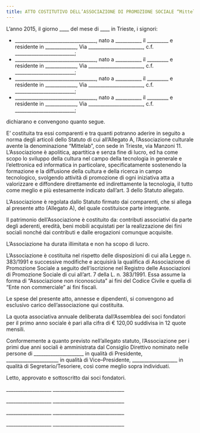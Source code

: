 ```yaml
---
title: ATTO COSTITUTIVO DELL’ASSOCIAZIONE DI PROMOZIONE SOCIALE “Mittelab”
---
```



L’anno 2015, il giorno \_\_\_\_ del mese di \_\_\_\_ in Trieste, i
signori:

-   \_\_\_\_\_\_\_\_\_\_\_\_\_\_\_\_\_\_\_\_\_\_\_\_\_\_\_\_\_\_\_\_\_\_,
    nato a \_\_\_\_\_\_\_\_\_\_\_ il \_\_\_\_\_\_\_\_\_ e residente in
    \_\_\_\_\_\_\_\_\_\_\_\_\_, Via
    \_\_\_\_\_\_\_\_\_\_\_\_\_\_\_\_\_\_\_\_\_\_\_, c.f.
    \_\_\_\_\_\_\_\_\_\_\_\_\_\_\_\_\_\_\_\_\_\_\_\_\_;
-   \_\_\_\_\_\_\_\_\_\_\_\_\_\_\_\_\_\_\_\_\_\_\_\_\_\_\_\_\_\_\_\_\_\_,
    nato a \_\_\_\_\_\_\_\_\_\_\_ il \_\_\_\_\_\_\_\_\_ e residente in
    \_\_\_\_\_\_\_\_\_\_\_\_\_, Via
    \_\_\_\_\_\_\_\_\_\_\_\_\_\_\_\_\_\_\_\_\_\_\_, c.f.
    \_\_\_\_\_\_\_\_\_\_\_\_\_\_\_\_\_\_\_\_\_\_\_\_\_;
-   \_\_\_\_\_\_\_\_\_\_\_\_\_\_\_\_\_\_\_\_\_\_\_\_\_\_\_\_\_\_\_\_\_\_,
    nato a \_\_\_\_\_\_\_\_\_\_\_ il \_\_\_\_\_\_\_\_\_ e residente in
    \_\_\_\_\_\_\_\_\_\_\_\_\_, Via
    \_\_\_\_\_\_\_\_\_\_\_\_\_\_\_\_\_\_\_\_\_\_\_, c.f.
    \_\_\_\_\_\_\_\_\_\_\_\_\_\_\_\_\_\_\_\_\_\_\_\_\_;
-   \_\_\_\_\_\_\_\_\_\_\_\_\_\_\_\_\_\_\_\_\_\_\_\_\_\_\_\_\_\_\_\_\_\_,
    nato a \_\_\_\_\_\_\_\_\_\_\_ il \_\_\_\_\_\_\_\_\_ e residente in
    \_\_\_\_\_\_\_\_\_\_\_\_\_, Via
    \_\_\_\_\_\_\_\_\_\_\_\_\_\_\_\_\_\_\_\_\_\_\_, c.f.
    \_\_\_\_\_\_\_\_\_\_\_\_\_\_\_\_\_\_\_\_\_\_\_\_\_;

dichiarano e convengono quanto segue.

E’ costituita tra essi comparenti e tra quanti potranno aderire in
seguito a norma degli articoli dello Statuto di cui all’Allegato A,
l’Associazione culturale avente la denominazione “Mittelab”, con sede in
Trieste, via Manzoni 11. L’Associazione è apolitica, apartitica e senza
fine di lucro, ed ha come scopo lo sviluppo della cultura nel campo
della tecnologia in generale e l’elettronica ed informatica in
particolare, specificatamente sostenendo la formazione e la diffusione
della cultura e della ricerca in campo tecnologico, svolgendo attività
di promozione di ogni iniziativa atta a valorizzare e diffondere
direttamente ed indirettamente la tecnologia, il tutto come meglio e più
estesamente indicato dall’art. 3 dello Statuto allegato.

L’Associazione è regolata dallo Statuto firmato dai comparenti, che si
allega al presente atto (Allegato A), del quale costituisce parte
integrante.

Il patrimonio dell’Associazione è costituito da: contributi associativi
da parte degli aderenti, eredità, beni mobili acquistati per la
realizzazione dei fini sociali nonché dai contributi e dalle erogazioni
comunque acquisite.

L’Associazione ha durata illimitata e non ha scopo di lucro. 

L’Associazione è costituita nel rispetto delle disposizioni di cui alla
Legge n. 383/1991 e successive modifiche e acquisirà la qualifica di
Associazione di Promozione Sociale a seguito dell’iscrizione nel
Registro delle Associazioni di Promozione Sociale di cui all’art. 7
della L. n. 383/1991. Essa assume la forma di “Associazione non
riconosciuta” ai fini del Codice Civile e quella di “Ente non
commerciale” ai fini fiscali.

Le spese del presente atto, annesse e dipendenti, si convengono ad
esclusivo carico dell’associazione qui costituita.

La quota associativa annuale deliberata dall’Assemblea dei soci
fondatori per il primo anno sociale è pari alla cifra di € 120,00
suddivisa in 12 quote mensili.

Conformemente a quanto previsto nell’allegato statuto, l’Associazione
per i primi due anni sociali è amministrata dal Consiglio Direttivo
nominato nelle persone di \_\_\_\_\_\_\_\_\_\_\_\_\_\_\_\_\_\_\_\_\_ in
qualità di Presidente, \_\_\_\_\_\_\_\_\_\_\_\_\_\_\_\_\_\_\_\_\_\_ in
qualità di Vice–Presidente, \_\_\_\_\_\_\_\_\_\_\_\_\_\_\_\_\_\_\_ in
qualità di Segretario/Tesoriere, così come meglio sopra individuati.

Letto, approvato e sottoscritto dai soci fondatori.

\_\_\_\_\_\_\_\_\_\_\_\_\_\_\_\_\_\_\_
\_\_\_\_\_\_\_\_\_\_\_\_\_\_\_\_\_\_\_\_\_\_\_\_\_\_\_\_\_\_   

\_\_\_\_\_\_\_\_\_\_\_\_\_\_\_\_\_\_\_
\_\_\_\_\_\_\_\_\_\_\_\_\_\_\_\_\_\_\_\_\_\_\_\_\_\_\_\_\_\_   

\_\_\_\_\_\_\_\_\_\_\_\_\_\_\_\_\_\_\_
\_\_\_\_\_\_\_\_\_\_\_\_\_\_\_\_\_\_\_\_\_\_\_\_\_\_\_\_\_\_   

\_\_\_\_\_\_\_\_\_\_\_\_\_\_\_\_\_\_\_
\_\_\_\_\_\_\_\_\_\_\_\_\_\_\_\_\_\_\_\_\_\_\_\_\_\_\_\_\_\_   
